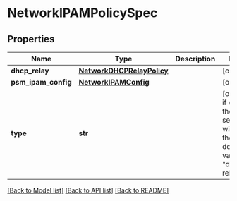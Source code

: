 # NetworkIPAMPolicySpec

## Properties
Name | Type | Description | Notes
------------ | ------------- | ------------- | -------------
**dhcp_relay** | [**NetworkDHCPRelayPolicy**](NetworkDHCPRelayPolicy.md) |  | [optional] 
**psm_ipam_config** | [**NetworkIPAMConfig**](NetworkIPAMConfig.md) |  | [optional] 
**type** | **str** |  | [optional]  if omitted the server will use the default value of "dhcp-relay"

[[Back to Model list]](../README.md#documentation-for-models) [[Back to API list]](../README.md#documentation-for-api-endpoints) [[Back to README]](../README.md)


